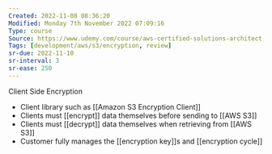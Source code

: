 ```yaml
---
Created: 2022-11-08 08:36:20
Modified: Monday 7th November 2022 07:09:16
Type: course
Source: https://www.udemy.com/course/aws-certified-solutions-architect-associate-saa-c01/?xref=E0Aed11STH4LPUQvCz0GJFABTmM=
Tags: [development/aws/s3/encryption, review]
sr-due: 2022-11-10
sr-interval: 3
sr-ease: 250
---
```


Client Side Encryption

- Client library such as [[Amazon S3 Encryption Client]]
- Clients must [[encrypt]] data themselves before sending to [[AWS S3]]
- Clients must [[decrypt]] data themselves when retrieving from [[AWS S3]]
- Customer fully manages the [[encryption key]]s and [[encryption cycle]]
